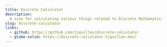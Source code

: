 ```yaml
---
title: Discrete Calculator
description:
  A site for calculating various things related to Discrete Mathematics
slug: discrete-calculator
links:
  - github: https://github.com/tjquillan/discrete-calculator
  - globe-solid: https://discrete-calculator.tjquillan.dev/
---
```

